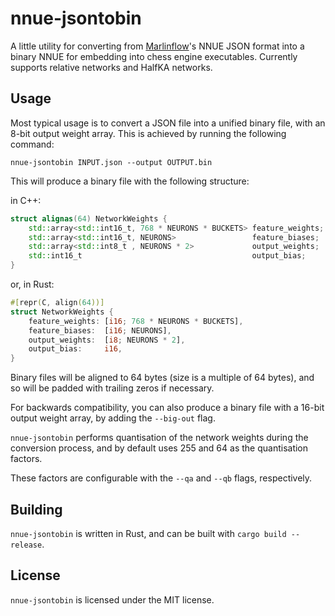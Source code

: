 # nnue-jsontobin

A little utility for converting from [Marlinflow](https://github.com/dsekercioglu/marlinflow)'s NNUE JSON format into a binary NNUE for embedding into chess engine executables.
Currently supports relative networks and HalfKA networks.

## Usage

Most typical usage is to convert a JSON file into a unified binary file, with an 8-bit output weight array.
This is achieved by running the following command:

```
nnue-jsontobin INPUT.json --output OUTPUT.bin
```

This will produce a binary file with the following structure:

in C++:
```cpp
struct alignas(64) NetworkWeights {
    std::array<std::int16_t, 768 * NEURONS * BUCKETS> feature_weights;
    std::array<std::int16_t, NEURONS>                 feature_biases;
    std::array<std::int8_t , NEURONS * 2>             output_weights;
    std::int16_t                                      output_bias;
}
```
or, in Rust:
```rust
#[repr(C, align(64))]
struct NetworkWeights {
    feature_weights: [i16; 768 * NEURONS * BUCKETS],
    feature_biases:  [i16; NEURONS],
    output_weights:  [i8; NEURONS * 2],
    output_bias:     i16,
}
```

Binary files will be aligned to 64 bytes (size is a multiple of 64 bytes), and so will be padded with trailing zeros if necessary.

For backwards compatibility, you can also produce a binary file with a 16-bit output weight array, by adding the `--big-out` flag.

`nnue-jsontobin` performs quantisation of the network weights during the conversion process, and by default uses 255 and 64 as the quantisation factors.

These factors are configurable with the `--qa` and `--qb` flags, respectively.

## Building

`nnue-jsontobin` is written in Rust, and can be built with `cargo build --release`.

## License

`nnue-jsontobin` is licensed under the MIT license.
